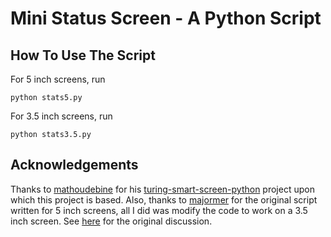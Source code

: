 # Mini Status Screen - A Python Script

## How To Use The Script
For 5 inch screens, run 

```
python stats5.py
```

For 3.5 inch screens, run
```
python stats3.5.py
```

## Acknowledgements
Thanks to [mathoudebine](https://github.com/mathoudebine) for his [turing-smart-screen-python](https://github.com/mathoudebine/turing-smart-screen-python/) project upon which this project is
based. Also, thanks to [majormer](https://github.com/majormer) for the original script written for 5 inch screens, all I did was modify the code to work on a 3.5 inch screen. 
See [here](https://github.com/mathoudebine/turing-smart-screen-python/discussions/664) for the original discussion.
